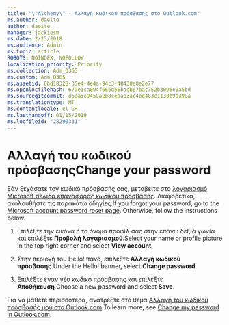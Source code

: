 ```yaml
---
title: "\"Alchemy\" - Αλλαγή κωδικού πρόσβασης στο Outlook.com"
ms.author: daeite
author: daeite
manager: jackiesm
ms.date: 2/23/2018
ms.audience: Admin
ms.topic: article
ROBOTS: NOINDEX, NOFOLLOW
localization_priority: Priority
ms.collection: Adm_O365
ms.custom: Adm_O365
ms.assetid: 0bd18328-35e4-4e4a-94c3-48430e8e2e77
ms.openlocfilehash: 679e1ca094f666d56badb67bac752b3096e0a5bd
ms.sourcegitcommit: d6ea5e9458a2b8ceaab3ac4bd483e1130b9a398a
ms.translationtype: MT
ms.contentlocale: el-GR
ms.lasthandoff: 01/15/2019
ms.locfileid: "28290331"
---
```

# <a name="change-your-password"></a><span data-ttu-id="63a7c-102">Αλλαγή του κωδικού πρόσβασης</span><span class="sxs-lookup"><span data-stu-id="63a7c-102">Change your password</span></span>

<span data-ttu-id="63a7c-p101">Εάν ξεχάσατε τον κωδικό πρόσβασής σας, μεταβείτε στο [λογαριασμό Microsoft σελίδα επαναφοράς κωδικού πρόσβασης](https://go.microsoft.com/fwlink/p/?linkid=841909). Διαφορετικά, ακολουθήστε τις παρακάτω οδηγίες.</span><span class="sxs-lookup"><span data-stu-id="63a7c-p101">If you forgot your password, go to the [Microsoft account password reset page](https://go.microsoft.com/fwlink/p/?linkid=841909). Otherwise, follow the instructions below.</span></span>
  
1. <span data-ttu-id="63a7c-105">Επιλέξτε την εικόνα ή το όνομα προφίλ σας στην επάνω δεξιά γωνία και επιλέξτε **Προβολή λογαριασμού**.</span><span class="sxs-lookup"><span data-stu-id="63a7c-105">Select your name or profile picture in the top right corner and select **View account**.</span></span> 
    
2. <span data-ttu-id="63a7c-p102">Στην περιοχή του Hello! πανό, επιλέξτε **Αλλαγή κωδικού πρόσβασης**.</span><span class="sxs-lookup"><span data-stu-id="63a7c-p102">Under the Hello! banner, select **Change password**.</span></span> 
    
3. <span data-ttu-id="63a7c-108">Επιλέξτε έναν νέο κωδικό πρόσβασης και επιλέξτε **Αποθήκευση**.</span><span class="sxs-lookup"><span data-stu-id="63a7c-108">Choose a new password and select **Save**.</span></span> 
    
<span data-ttu-id="63a7c-109">Για να μάθετε περισσότερα, ανατρέξτε στο θέμα [Αλλαγή του κωδικού πρόσβασής μου στο Outlook.com](https://support.office.com/article/2138d690-811c-4545-b2f3-e4dbe80c9735.aspx).</span><span class="sxs-lookup"><span data-stu-id="63a7c-109">To learn more, see [Change my password in Outlook.com](https://support.office.com/article/2138d690-811c-4545-b2f3-e4dbe80c9735.aspx).</span></span>
  


